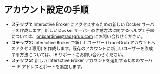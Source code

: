 # **アカウント設定の手順**
- **ステップ 1:** Interactive Broker にアクセスするための新しい Docker サーバーを作成します。新しい Docker サーバーの作成方法に関するヘルプと手順については、onboarding@tradegrub.com にお問い合わせください。
- **ステップ 2:** Interactive Broker で新しいユーザー (TradeGrub アカウントへのアクセス専用) を作成します。既存のアカウントに新しいユーザーを作成する方法については、IB サポートにお問い合わせください。
- **ステップ 3:** 新しい Interactive Broker アカウントを追加するためのサーバー IP アドレスとポートを追加します。
